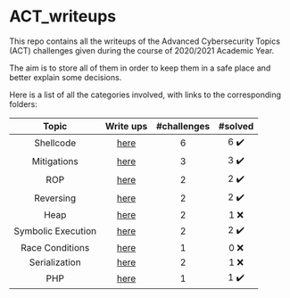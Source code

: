 # ACT_writeups
This repo contains all the writeups of the Advanced Cybersecurity Topics (ACT) challenges given during the course of 2020/2021 Academic Year.

The aim is to store all of them in order to keep them in a safe place and better explain some decisions.

Here is a list of all the categories involved, with links to the corresponding folders:

|Topic|Write ups|#challenges|#solved|
|:---:|:-------:|:---------:|:-----:|
|Shellcode|[here](https://github.com/gregalletti/ACT_writeups/tree/main/shellcode)|6|6 :heavy_check_mark:|
|Mitigations|[here](https://github.com/gregalletti/ACT_writeups/tree/main/mitigations)|3|3 :heavy_check_mark:|
|ROP|[here](https://github.com/gregalletti/ACT_writeups/tree/main/rop)|2|2 :heavy_check_mark:|
|Reversing|[here](https://github.com/gregalletti/ACT_writeups/tree/main/reversing)|2|2 :heavy_check_mark:|
|Heap|[here](https://github.com/gregalletti/ACT_writeups/tree/main/heap)|2|1 :x:|
|Symbolic Execution|[here](https://github.com/gregalletti/ACT_writeups/tree/main/symbolic)|2|2 :heavy_check_mark:|
|Race Conditions|[here](https://github.com/gregalletti/ACT_writeups/tree/main/race)|1|0 :x:|
|Serialization|[here](https://github.com/gregalletti/ACT_writeups/tree/main/serialization)|2|1 :x:|
|PHP|[here](https://github.com/gregalletti/ACT_writeups/tree/main/php)|1|1 :heavy_check_mark:|
